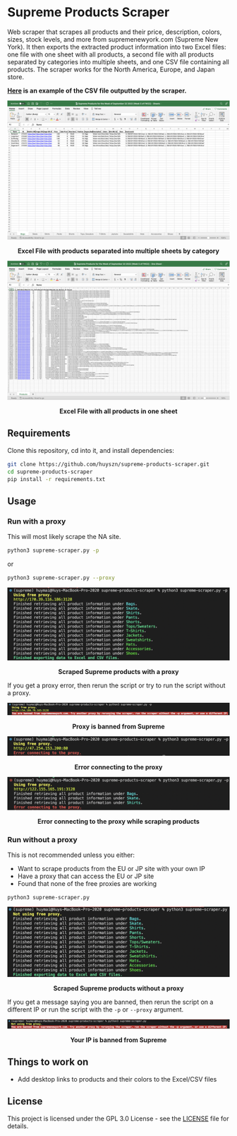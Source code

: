# Supreme Products Scraper

Web scraper that scrapes all products and their price, description, colors, sizes, stock levels, and more from supremenewyork.com (Supreme New York). It then exports the extracted product information into two Excel files: one file with one sheet with all products, a second file with all products separated by categories into multiple sheets, and one CSV file containing all products. The scraper works for the North America, Europe, and Japan store.

<b>[Here](sample%20data/Sample%20NA%20Supreme%20Products%20for%20the%20Week%20of%20September%2022%202022%20(Week%205%20of%20FW22)%20-%20CSV.csv) is an example of the CSV file outputted by the scraper.</b>

![Multiple sheets of products in an Excel file](images/Excel%20-%20Multiple%20Sheets.png)
<p align="center">
  <b>Excel File with products separated into multiple sheets by category</b>
</p>

![One sheet of products in an Excel file](images/Excel%20-%20One%20Sheet.png)

<p align="center">
  <b>Excel File with all products in one sheet</b>
</p>

## Requirements

Clone this repository, cd into it, and install dependencies:
```sh
git clone https://github.com/huyszn/supreme-products-scraper.git
cd supreme-products-scraper
pip install -r requirements.txt
```
## Usage

### Run with a proxy
This will most likely scrape the NA site.
```sh
python3 supreme-scraper.py -p
```
or
```sh
python3 supreme-scraper.py --proxy
```

![Proxy Success](images/Proxy%20-%20Success.png)
<p align="center">
  <b>Scraped Supreme products with a proxy</b>
</p>

If you get a proxy error, then rerun the script or try to run the script without a proxy.

![Proxy Banned](images/Proxy%20-%20Banned.png)
<p align="center">
  <b>Proxy is banned from Supreme</b>
</p>

![Proxy Error Connecting](images/Proxy%20-%20Error%20Connecting.png)
<p align="center">
  <b>Error connecting to the proxy</b>
</p>

![Proxy Error Connecting while scraping](images/Proxy%20-%20Error%20Connecting%20Scraping.png)
<p align="center">
  <b>Error connecting to the proxy while scraping products</b>
</p>

### Run without a proxy
This is not recommended unless you either:
- Want to scrape products from the EU or JP site with your own IP
- Have a proxy that can access the EU or JP site
- Found that none of the free proxies are working
```
python3 supreme-scraper.py
```

![No Proxy Success](images/No%20Proxy%20-%20Success.png)
<p align="center">
  <b>Scraped Supreme products without a proxy</b>
</p>

If you get a message saying you are banned, then rerun the script on a different IP or run the script with the `-p` or `--proxy` argument.

![No Proxy Success](images/No%20Proxy%20-%20Banned.png)
<p align="center">
  <b>Your IP is banned from Supreme</b>
</p>

## Things to work on

- Add desktop links to products and their colors to the Excel/CSV files

## License

This project is licensed under the GPL 3.0 License - see the [LICENSE](LICENSE) file for details.